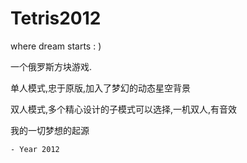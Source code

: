 # Tetris2012
where dream starts : )

一个俄罗斯方块游戏.

单人模式,忠于原版,加入了梦幻的动态星空背景

双人模式,多个精心设计的子模式可以选择,一机双人,有音效

我的一切梦想的起源

    - Year 2012

